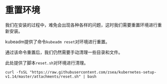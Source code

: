 # 重置环境

我们在安装的过程中，难免会出现各种各样的问题，这时我们需要重置环境进行重新安装。

kubeadm提供了命令```kubeadm reset```对环境进行重置。

通过该命令重置后，我们仍然需要手动清理一些目录和文件。

此处提供了脚本```reset.sh```对环境进行清理。

```
curl -fsSL "https://raw.githubusercontent.com/zsea/kubernetes-setup-v1.14/master/attachments/reset.sh" | bash
```